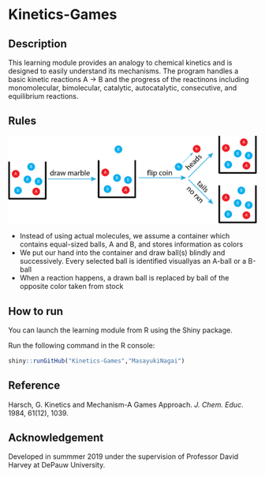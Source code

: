 # Kinetics-Games
## Description
This learning module provides an analogy to chemical kinetics and is designed to easily understand its mechanisms. The program handles a basic kinetic reactions A → B and the progress of the reactinons including monomolecular, bimolecular, catalytic, autocatalytic, consecutive, and equilibrium reactions. 

## Rules
![alt text](https://github.com/MasayukiNagai/Kinetics-Games/blob/master/images/kingames.png)
* Instead of using actual molecules, we assume a container which contains equal-sized balls, A and B, and stores information as colors
* We put our hand into the container and draw ball(s) blindly and successively. Every selected ball is identified visuallyas an A-ball or a B-ball
* When a reaction happens, a drawn ball is replaced by ball of the opposite color taken from stock

## How to run
You can launch the learning module from R using the Shiny package.

Run the following command in the R console:

```R
shiny::runGitHub("Kinetics-Games","MasayukiNagai")
```

## Reference

Harsch, G. Kinetics and Mechanism-A Games Approach. *J. Chem. Educ*. 1984, 61(12), 1039.

## Acknowledgement

Developed in summmer 2019 under the supervision of Professor David Harvey at DePauw University.

